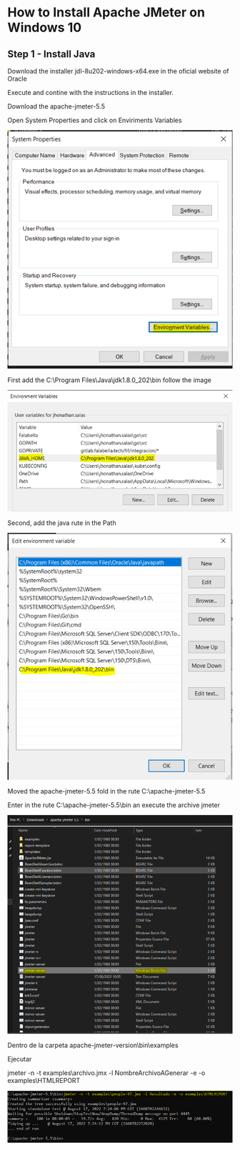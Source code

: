 # How to Install Apache JMeter on Windows 10

## Step 1 - Install Java

Download the installer jdl-8u202-windows-x64.exe in the oficial website of Oracle

Execute and contine with the instructions in the installer.

Download the apache-jmeter-5.5


Open System Properties and click on Enviriments Variables

![system-properties](../pictures/system.PNG)

First add the C:\Program Files\Java\jdk1.8.0_202\bin follow the image

![java-config-1](../pictures/java-config-1.PNG)

Second, add the java rute in the Path

![java-config-4](../pictures/java-config-4.PNG)

Moved the apache-jmeter-5.5 fold in the rute C:\apache-jmeter-5.5

Enter in the rute C:\apache-jmeter-5.5\bin an execute the archive jmeter

![ruta-java](../pictures/ruta-java.PNG)

Dentro de la carpeta apache-jmeter-version\bin\examples

Ejecutar

jmeter -n -t examples\archivo.jmx -l NombreArchivoAGenerar -e -o examples\HTMLREPORT

![reporte](../pictures/comando-generar-reporte-html.PNG)